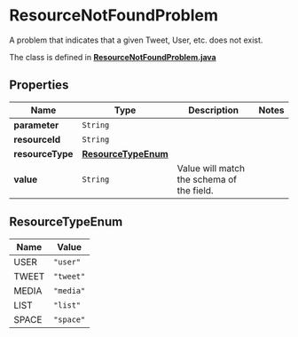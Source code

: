 

# ResourceNotFoundProblem

A problem that indicates that a given Tweet, User, etc. does not exist.

The class is defined in **[ResourceNotFoundProblem.java](../../src/main/java/example/micronaut/model/ResourceNotFoundProblem.java)**

## Properties

Name | Type | Description | Notes
------------ | ------------- | ------------- | -------------
**parameter** | `String` |  | 
**resourceId** | `String` |  | 
**resourceType** | [**ResourceTypeEnum**](#ResourceTypeEnum) |  | 
**value** | `String` | Value will match the schema of the field. | 



## ResourceTypeEnum

Name | Value
---- | -----
USER | `"user"`
TWEET | `"tweet"`
MEDIA | `"media"`
LIST | `"list"`
SPACE | `"space"`



